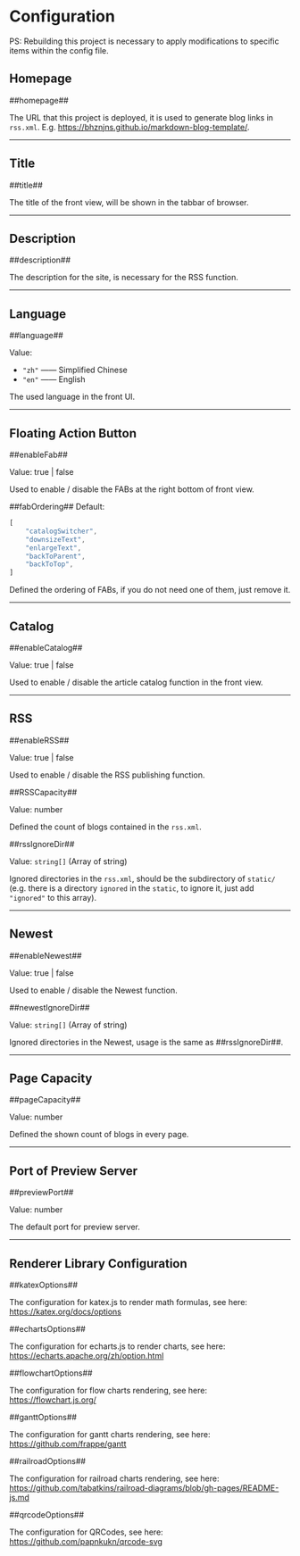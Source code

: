 # Configuration

PS: Rebuilding this project is necessary to apply modifications to specific items within the config file.

## Homepage

##homepage##

The URL that this project is deployed, it is used to generate blog links in ``rss.xml``. E.g. [https:\/\/bhznjns.github.io/markdown-blog-template/](https://bhznjns.github.io/markdown-blog-template/).

- - -

## Title

##title##

The title of the front view, will be shown in the tabbar of browser.

- - -

## Description

##description##

The description for the site, is necessary for the RSS function.

- - -

## Language

##language##

Value: 
- ``"zh"`` —— Simplified Chinese
- ``"en"`` —— English

The used language in the front UI.

- - -

## Floating Action Button

##enableFab##

Value: true | false

Used to enable / disable the FABs at the right bottom of front view.

##fabOrdering##
Default:
```javascript
[
    "catalogSwitcher",
    "downsizeText",
    "enlargeText",
    "backToParent",
    "backToTop",
]
```

Defined the ordering of FABs, if you do not need one of them, just remove it.

- - -

## Catalog

##enableCatalog##

Value: true | false

Used to enable / disable the article catalog function in the front view.

- - -

## RSS

##enableRSS##

Value: true | false

Used to enable / disable the RSS publishing function.

##RSSCapacity##

Value: number

Defined the count of blogs contained in the ``rss.xml``.

##rssIgnoreDir##

Value: ``string[]`` (Array of string)

Ignored directories in the ``rss.xml``, should be the subdirectory of ``static/`` (e.g. there is a directory ``ignored`` in the ``static``, to ignore it, just add ``"ignored"`` to this array).

- - -

## Newest

##enableNewest##

Value: true | false

Used to enable / disable the Newest function.

##newestIgnoreDir##

Value: ``string[]`` (Array of string)

Ignored directories in the Newest, usage is the same as ##rssIgnoreDir##.

- - -

## Page Capacity

##pageCapacity##

Value: number

Defined the shown count of blogs in every page.

- - -

## Port of Preview Server

##previewPort##

Value: number

The default port for preview server.

- - -

## Renderer Library Configuration

##katexOptions##

The configuration for katex.js to render math formulas, see here: [https:\/\/katex.org/docs/options](https://katex.org/docs/options)

##echartsOptions##

The configuration for echarts.js to render charts, see here: [https:\/\/echarts.apache.org/zh/option.html](https://echarts.apache.org/zh/option.html)

##flowchartOptions##

The configuration for flow charts rendering, see here: [https:\/\/flowchart.js.org/](https://flowchart.js.org/)

##ganttOptions##

The configuration for gantt charts rendering, see here: [https:\/\/github.com/frappe/gantt](https://github.com/frappe/gantt)

##railroadOptions##

The configuration for railroad charts rendering, see here: [https:\/\/github.com/tabatkins/railroad-diagrams/blob/gh-pages/README-js.md](https://github.com/tabatkins/railroad-diagrams/blob/gh-pages/README-js.md)

##qrcodeOptions##

The configuration for QRCodes, see here: [https:\/\/github.com/papnkukn/qrcode-svg](https://github.com/papnkukn/qrcode-svg)
